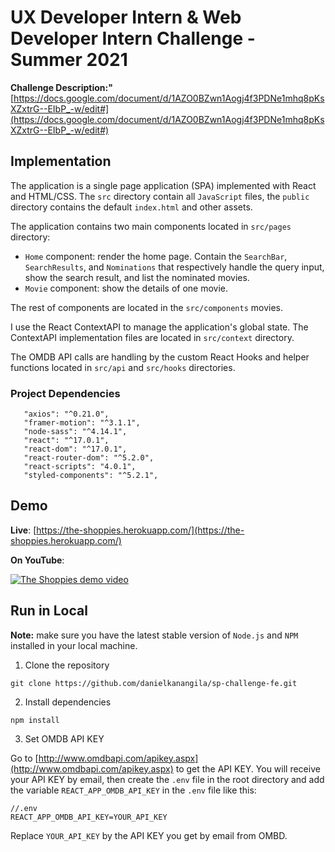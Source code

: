 # UX Developer Intern & Web Developer Intern Challenge - Summer 2021

 **Challenge Description:"**
 [https://docs.google.com/document/d/1AZO0BZwn1Aogj4f3PDNe1mhq8pKsXZxtrG--EIbP_-w/edit#](https://docs.google.com/document/d/1AZO0BZwn1Aogj4f3PDNe1mhq8pKsXZxtrG--EIbP_-w/edit#)

## Implementation

The application is a single page application (SPA) implemented with React and HTML/CSS.
The `src` directory contain all `JavaScript` files, the `public` directory contains the default `index.html` and other assets.

The application contains two main components located in `src/pages` directory:
* `Home` component: render the home page. Contain the `SearchBar`, `SearchResults`, and `Nominations` that respectively handle the query input, show the search result, and list the nominated movies.
* `Movie` component: show the details of one movie.

The rest of components are located in the `src/components` movies.

I use the React ContextAPI to manage the application's global state. The ContextAPI implementation files are located in `src/context` directory.

The OMDB API calls are handling by the custom React Hooks and helper functions located in `src/api` and `src/hooks` directories.

### Project Dependencies
 ```
    "axios": "^0.21.0",
    "framer-motion": "^3.1.1",
    "node-sass": "^4.14.1",
    "react": "^17.0.1",
    "react-dom": "^17.0.1",
    "react-router-dom": "^5.2.0",
    "react-scripts": "4.0.1",
    "styled-components": "^5.2.1",
 ```
## Demo
**Live**: [https://the-shoppies.herokuapp.com/](https://the-shoppies.herokuapp.com/)

**On YouTube**:

[![The Shoppies demo video](https://yt-embed.herokuapp.com/embed?v=q2UE8eo7qbM)](http://www.youtube.com/watch?v=q2UE8eo7qbM "The Shoppies")
 
## Run in Local
**Note:** make sure you have the latest stable version of `Node.js` and `NPM` installed in your local machine.

1. Clone the repository
```
git clone https://github.com/danielkanangila/sp-challenge-fe.git
```

2. Install dependencies
```
npm install
```

3. Set OMDB API KEY

Go to [http://www.omdbapi.com/apikey.aspx](http://www.omdbapi.com/apikey.aspx) to get the API KEY. You will receive your API KEY by email, then create the `.env` file in the root directory and add the variable `REACT_APP_OMDB_API_KEY` in the `.env` file like this:
```
//.env
REACT_APP_OMDB_API_KEY=YOUR_API_KEY
```
Replace `YOUR_API_KEY` by the API KEY you get by email from OMBD.